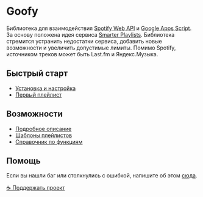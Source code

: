 # Goofy
Библиотека для взаимодействия [Spotify Web API](https://developer.spotify.com/documentation/web-api/) и [Google Apps Script](https://developers.google.com/apps-script). За основу положена идея сервиса [Smarter Playlists](http://smarterplaylists.playlistmachinery.com/about.html). Библиотека стремится устранить недостатки сервиса, добавить новые возможности и увеличить допустимые лимиты. Помимо Spotify, источником треков может быть Last.fm и Яндекс.Музыка.

## Быстрый старт
- [Установка и настройка](https://chimildic.github.io/goofy/#/install)
- [Первый плейлист](https://chimildic.github.io/goofy/#/first-playlist)

## Возможности
- [Подробное описание](https://chimildic.github.io/goofy/#/desc)
- [Шаблоны плейлистов](https://chimildic.github.io/goofy/#/template)
- [Справочник по функциям](https://chimildic.github.io/goofy/#/func)

## Помощь

Если вы нашли баг или столкнулись с ошибкой, напишите об этом [сюда](https://github.com/Chimildic/goofy/discussions).

[☕ Поддержать проект](https://yoomoney.ru/to/410014208620686)
